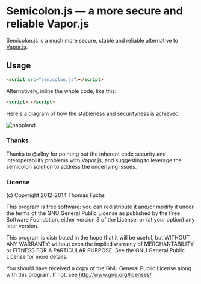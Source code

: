 # Semicolon.js — a more secure and reliable Vapor.js

Semicolon.js is a much more secure, stable and reliable alternative to 
<a href="http://vaporjs.com/">Vapor.js</a>.

## Usage
```html
<script src="semicolon.js"></script>
```

Alternatively, inline the whole code, like this:

```html
<script>;</script>
```

Here's a diagram of how the stableness and securityness is achieved:

![happland](https://cloud.githubusercontent.com/assets/3390/3179802/201120b2-ec2a-11e3-8d9d-ec3ea23ec07e.jpg)

### Thanks

Thanks to @alloy for pointing out the inherent code security and 
interoperability problems with Vapor.js; and suggesting to
leverage the semicolon solution to address the underlying issues.

### License

(c) Copyright 2012-2014 Thomas Fuchs

This program is free software: you can redistribute it and/or modify
it under the terms of the GNU General Public License as published by
the Free Software Foundation, either version 3 of the License, or
(at your option) any later version.

This program is distributed in the hope that it will be useful,
but WITHOUT ANY WARRANTY; without even the implied warranty of
MERCHANTABILITY or FITNESS FOR A PARTICULAR PURPOSE.  See the
GNU General Public License for more details.

You should have received a copy of the GNU General Public License
along with this program.  If not, see <http://www.gnu.org/licenses/>.
